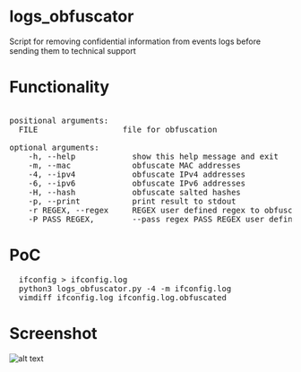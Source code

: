 # logs_obfuscator
Script for removing confidential information from events logs before sending them to technical support

# Functionality
<pre> 
positional arguments:
  FILE                  file for obfuscation

optional arguments:
    -h, --help            show this help message and exit
    -m, --mac             obfuscate MAC addresses
    -4, --ipv4            obfuscate IPv4 addresses
    -6, --ipv6            obfuscate IPv6 addresses
    -H, --hash            obfuscate salted hashes
    -p, --print           print result to stdout
    -r REGEX, --regex     REGEX user defined regex to obfuscate
    -P PASS_REGEX,        --pass_regex PASS_REGEX user defined regex to not obfuscate 
</pre>

# PoC

<pre>
  ifconfig > ifconfig.log
  python3 logs_obfuscator.py -4 -m ifconfig.log
  vimdiff ifconfig.log ifconfig.log.obfuscated 
</pre>
# Screenshot
![alt text](https://github.com/abletsoff/logs_obfuscator/blob/main/PoC.png?raw=true)
